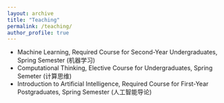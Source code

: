 ```yaml
---
layout: archive
title: "Teaching"
permalink: /teaching/
author_profile: true
---
```


- Machine Learning, Required Course for Second-Year Undergraduates, Spring Semester (机器学习)
- Computational Thinking, Elective Course for Undergraduates, Spring Semeter (计算思维)
- Introduction to Artificial Intelligence, Required Course for First-Year Postgraduates, Spring Semester (人工智能导论)

